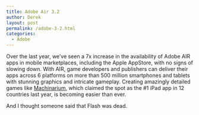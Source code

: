 ```yaml
---
title: Adobe Air 3.2
author: Derek
layout: post
permalink: /adobe-3-2.html
categories:
  - Adobe
---
```


Over the last year, we’ve seen a 7x increase in the availability of Adobe AIR apps in mobile marketplaces, including the Apple AppStore, with no signs of slowing down. With AIR, game developers and publishers can deliver their apps across 6 platforms on more than 500 million smartphones and tablets with stunning graphics and intricate gameplay. Creating amazingly detailed games like [Machinarium][1], which claimed the spot as the #1 iPad app in 12 countries last year, is becoming easier than ever.

 [1]: http://blogs.adobe.com/digitalmedia/2011/09/flash-based-machinarium-game-is-now-1-ipad-app-delivered-using-adobe-air/



And I thought someone said that Flash was dead.